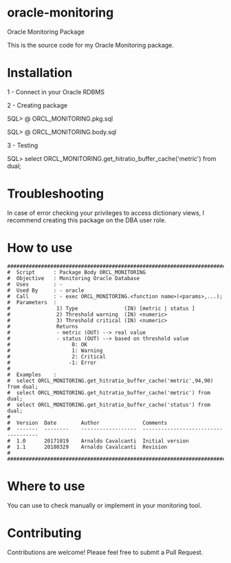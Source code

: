 # oracle-monitoring
Oracle Monitoring Package

This is the source code for my Oracle Monitoring package.

# Installation

1 - Connect in your Oracle RDBMS

2 - Creating package

SQL> @ ORCL_MONITORING.pkg.sql

SQL> @ ORCL_MONITORING.body.sql

3 - Testing 

SQL> select ORCL_MONITORING.get_hitratio_buffer_cache('metric') from dual;


# Troubleshooting 

In case of error checking your privileges to access dictionary views, I recommend creating this package on the DBA user role.



# How to use

	################################################################################
	#  Script      : Package Body ORCL_MONITORING
	#  Objective   : Monitoring Oracle Database
	#  Uses        : -
	#  Used By     : - oracle
	#  Call        : - exec ORCL_MONITORING.<function name>(<params>,...);
	#  Parameters  : 
	#				1) Type   			  (IN) [metric | status ]
	#				2) Threshold warning  (IN) <numeric>
	#				3) Threshold critical (IN) <numeric>
	# 				Returns
	#               - metric (OUT) --> real value
	#               - status (OUT) --> based on threshold value
	#               	 0: OK
	#               	 1: Warning
	#               	 2: Critical
	#               	-1: Error	
	#				
	#  Examples    :
	#  select ORCL_MONITORING.get_hitratio_buffer_cache('metric',94,90) from dual;
	#  select ORCL_MONITORING.get_hitratio_buffer_cache('metric') from dual;
	#  select ORCL_MONITORING.get_hitratio_buffer_cache('status') from dual;
	#
	#  Version  Date        Author              Comments
	#  -------  --------    ------------------  ------------------------------------
	#  1.0      20171019    Arnaldo Cavalcanti  Initial version
	#  1.1      20180329    Arnaldo Cavalcanti  Revision
	#
	################################################################################
	
  
# Where to use

You can use to check manually or implement in your monitoring tool. 
	
  
# Contributing

Contributions are welcome! Please feel free to submit a Pull Request.
